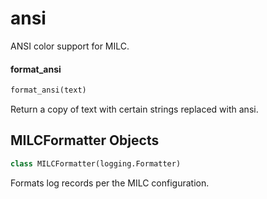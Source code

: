 <a name="ansi"></a>

# ansi

ANSI color support for MILC.

<a name="ansi.format_ansi"></a>

#### format\_ansi

```python
format_ansi(text)
```

Return a copy of text with certain strings replaced with ansi.

<a name="ansi.MILCFormatter"></a>

## MILCFormatter Objects

```python
class MILCFormatter(logging.Formatter)
```

Formats log records per the MILC configuration.

